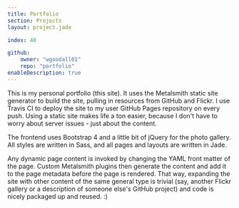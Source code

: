 ```yaml
---
title: Portfolio
section: Projects
layout: project.jade

index: 40

github:
    owner: "wgoodall01"
    repo: "portfolio"
enableDescription: true
---
```


This is my personal portfolio (this site). It uses the Metalsmith static site generator to build the site, pulling in resources from GitHub and Flickr. I use Travis CI to deploy the site to my user GitHub Pages repository on every push. Using a static site makes life a ton easier, because I don't have to worry about server issues - just about the content.

The frontend uses Bootstrap 4 and a little bit of jQuery for the photo gallery. All styles are written in Sass, and all pages and layouts are written in Jade.

Any dynamic page content is invoked by changing the YAML front matter of the page. Custom Metalsmith plugins then generate the content and add it to the page metadata before the page is rendered. That way, expanding the site with other content of the same general type is trivial (say, another Flickr gallery or a description of someone else's GitHub project) and code is nicely packaged up and reused. :)
